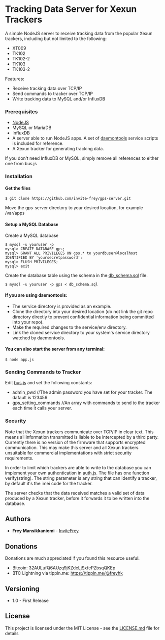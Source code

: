 # Tracking Data Server for Xexun Trackers

A simple NodeJS server to receive tracking data from the popular Xexun trackers, including but not limited to the following:

* XT009
* TK102
* TK102-2
* TK103
* TK103-2

Features:

* Receive tracking data over TCP/IP
* Send commands to tracker over TCP/IP
* Write tracking data to MySQL and/or InfluxDB

### Prerequisites

* [NodeJS](https://nodejs.org/en/)
* MySQL or MariaDB
* InfluxDB
* A server able to run NodeJS apps. A set of [daemontools](http://cr.yp.to/daemontools.html) service scripts is included for reference.
* A Xexun tracker for generating tracking data.

If you don't need InfluxDB or MySQL, simply remove all references to either one from bus.js

### Installation

#### Get the files

```
$ git clone https://github.com/invite-frey/gps-server.git
```
Move the gps-server directory to your desired location, for example /var/apps

#### Setup a MySQL Database

Create a MySQL database

```
$ mysql -u youruser -p
mysql> CREATE DATABASE gps;
mysql> GRANT ALL PRIVILEGES ON gps.* to yourdbuser@localhost IDENTIFIED BY 'yoursecretpassword';
mysql> FLUSH PRIVILEGES;
mysql> exit
```
  
Create the database table using the schema in the [db_schema.sql](db_schema.sql) file.

```
$ mysql -u youruser -p gps < db_schema.sql
```

#### If you are using daemontools:

* The service directory is provided as an example.
* Clone the directory into your desired location (do not link the git repo directory directly to prevent confidential information being committed into your repo).
* Make the required changes to the service/env directory.
* Link the cloned service directory to your system's service directory watched by daemontools. 

#### You can also start the server from any terminal:

```
$ node app.js
```

### Sending Commands to Tracker

Edit [bus.js](app/bus.js) and set the following constants:

* admin_pwd //The admin password you have set for your tracker. The dafault is 123456
* gps_setting_commands //An array with commands to send to the tracker each time it calls your server.

### Security

Note that the Xexun trackers communicate over TCP/IP in clear text. This means all information transmitted is liable to be intercepted by a third party. Currently there is no version of the firmware that supports encrypted communication. This may make this server and all Xexun trackers unsuitable for commercial implementations with strict security requirements.

In order to limit which trackers are able to write to the database you can implement your own authentication in [auth.js](app/auth.js). The file has one function verify(string). The string parameter is any string that can identify a tracker, by default it's the imei code for the tracker.

The server checks that the data received matches a valid set of data produced by a Xexun tracker, before it forwards it to be written into the database. 

## Authors

* **Frey Mansikkaniemi** - [InviteFrey](https://github.com/invite-frey)

## Donations

Donations are much appreciated if you found this resource useful. 

* Bitcoin: 32AULufQ6AUzq9jKZdcLjSxfePZbsqQKEp
* BTC Lightning via tippin.me: https://tippin.me/@freyhk

## Versioning

* 1.0 - First Release

## License

This project is licensed under the MIT License - see the [LICENSE.md](LICENSE.md) file for details